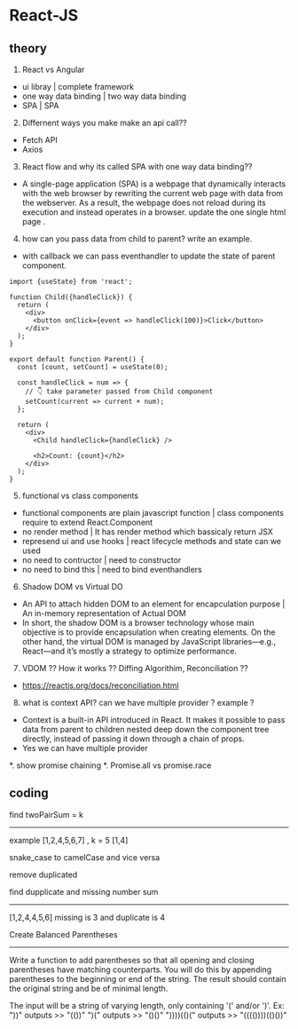 # React-JS
## theory
1. React vs Angular
- ui libray | complete framework
- one way data binding | two way data binding 
- SPA | SPA

2. Differnent ways you make make an api call??
- Fetch API
- Axios

3. React flow and why its called SPA with one way data binding??
- A single-page application (SPA) is a webpage that dynamically interacts with the web browser by rewriting the current web page with data from the webserver. As a result, the webpage does not reload during its execution and instead operates in a browser. update the one single html page .

4. how can you pass data from child to parent? write an example.
- with callback we can pass eventhandler to update the state of parent component.
```
import {useState} from 'react';

function Child({handleClick}) {
  return (
    <div>
      <button onClick={event => handleClick(100)}>Click</button>
    </div>
  );
}

export default function Parent() {
  const [count, setCount] = useState(0);

  const handleClick = num => {
    // 👇️ take parameter passed from Child component
    setCount(current => current + num);
  };

  return (
    <div>
      <Child handleClick={handleClick} />

      <h2>Count: {count}</h2>
    </div>
  );
}

```
5. functional vs class components
- functional components are plain javascript function | class components require to extend React.Component
- no render method | It has render method which bassicaly return JSX
- represend ui and use hooks | react lifecycle methods and state can we used
- no need to contructor | need to constructor 
- no need to bind this | need to bind eventhandlers

6. Shadow DOM vs Virtual DO
- An API to attach hidden DOM to an element for encapculation purpose | An in-memory representation of Actual DOM
- In short, the shadow DOM is a browser technology whose main objective is to provide encapsulation when creating elements. On the other hand, the virtual DOM is managed by JavaScript libraries—e.g., React—and it’s mostly a strategy to optimize performance.

7. VDOM ?? How it works ?? Diffing Algorithim, Reconciliation ??
- https://reactjs.org/docs/reconciliation.html 

8. what is context API? can we have multiple provider ? example ?
- Context is a built-in API introduced in React. It makes it possible to pass data from parent to children nested deep down the component tree directly, instead of passing it down through a chain of props. 
- Yes we can have multiple provider



*. show promise chaining 
*. Promise.all vs promise.race


 ## coding 
find twoPairSum  = k
___
example 
[1,2,4,5,6,7] , k = 5
[1,4]


snake_case to camelCase and vice versa

remove duplicated

find dupplicate and missing number sum 
___

[1,2,4,4,5,6] missing is 3 and duplicate is 4


 Create Balanced Parentheses
 ___
 
 Write a function to add parentheses so that all opening and closing parentheses have matching counterparts. 
 You will do this by appending parentheses to the beginning or end of the string. 
 The result should contain the original string and be of minimal length.
  
 The input will be a string of varying length, only containing '(' and/or ')'.
 Ex:
 "))" outputs >> "(())"
 ")(" outputs >> "()()"
 "))))(()(" outputs >> "(((())))(()())"
 
